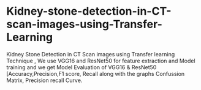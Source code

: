 # Kidney-stone-detection-in-CT-scan-images-using-Transfer-Learning
Kidney Stone Detection in CT Scan images using Transfer learning Technique , We use VGG16 and ResNet50 for feature extraction and Model training and we get Model Evaluation of VGG16 &amp; ResNet50 [Accuracy,Precision,F1 score, Recall along with the graphs Confussion Matrix, Precision recall Curve. 
